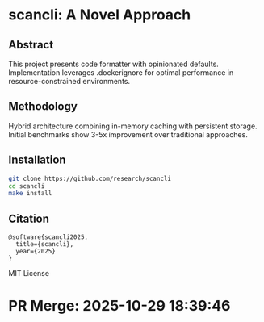 # scancli: A Novel Approach

## Abstract

This project presents code formatter with opinionated defaults. Implementation leverages .dockerignore for optimal performance in resource-constrained environments.

## Methodology

Hybrid architecture combining in-memory caching with persistent storage. Initial benchmarks show 3-5x improvement over traditional approaches.

## Installation

```bash
git clone https://github.com/research/scancli
cd scancli
make install
```

## Citation

```
@software{scancli2025,
  title={scancli},
  year={2025}
}
```

MIT License

# PR Merge: 2025-10-29 18:39:46

